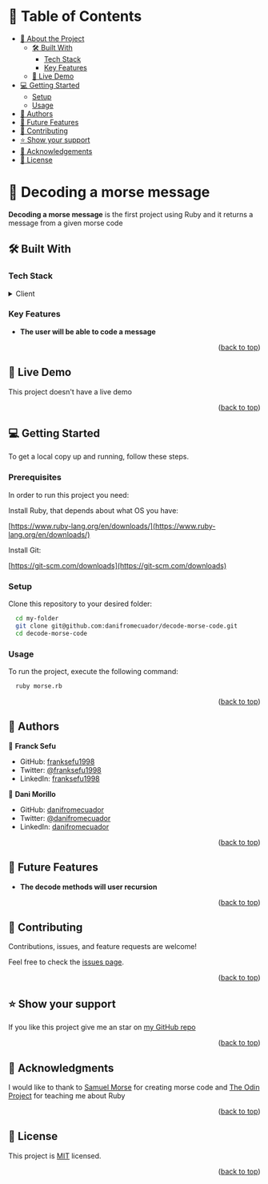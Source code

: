 <a name="readme-top"></a>

# 📗 Table of Contents

- [📖 About the Project](#about-project)
  - [🛠 Built With](#built-with)
    - [Tech Stack](#tech-stack)
    - [Key Features](#key-features)
  - [🚀 Live Demo](#live-demo)
- [💻 Getting Started](#getting-started)
  - [Setup](#setup)
  - [Usage](#usage)
- [👥 Authors](#authors)
- [🔭 Future Features](#future-features)
- [🤝 Contributing](#contributing)
- [⭐️ Show your support](#support)
- [🙏 Acknowledgements](#acknowledgements)
- [📝 License](#license)


# 📖 Decoding a morse message <a name="about-project"></a>

**Decoding a morse message** is the first project using Ruby and it returns a message from a given morse code
## 🛠 Built With <a name="built-with"></a>

### Tech Stack <a name="tech-stack"></a>
<details>
  <summary>Client</summary>
  <ul>
    <li><a href="https://www.ruby-lang.org/en/">Ruby</a></li>
  </ul>
</details>


### Key Features <a name="key-features"></a>

- **The user will be able to code a message**

<p align="right">(<a href="#readme-top">back to top</a>)</p>


## 🚀 Live Demo <a name="live-demo"></a>

This project doesn't have a live demo

<p align="right">(<a href="#readme-top">back to top</a>)</p>


## 💻 Getting Started <a name="getting-started"></a>

To get a local copy up and running, follow these steps.

### Prerequisites

In order to run this project you need:


Install Ruby, that depends about what OS you have:

[https://www.ruby-lang.org/en/downloads/](https://www.ruby-lang.org/en/downloads/)

Install Git:

[https://git-scm.com/downloads](https://git-scm.com/downloads)
### Setup

Clone this repository to your desired folder:

```sh
  cd my-folder
  git clone git@github.com:danifromecuador/decode-morse-code.git
  cd decode-morse-code
```


### Usage

To run the project, execute the following command:

```sh
  ruby morse.rb
```

<p align="right">(<a href="#readme-top">back to top</a>)</p>


## 👥 Authors <a name="authors"></a>

👤 **Franck Sefu**
- GitHub: [franksefu1998](https://github.com/francksefu)
- Twitter: [@franksefu1998](https://twitter.com/franck_sefu)
- LinkedIn: [franksefu1998](https://www.linkedin.com/in/franck-sefu-884705254/)

👤 **Dani Morillo**

- GitHub: [danifromecuador](https://github.com/danifromecuador)
- Twitter: [@danifromecuador](https://twitter.com/danifromecuador)
- LinkedIn: [danifromecuador](https://www.linkedin.com/in/danifromecuador)


<p align="right">(<a href="#readme-top">back to top</a>)</p>


## 🔭 Future Features <a name="future-features"></a>


- **The decode methods will user recursion**

<p align="right">(<a href="#readme-top">back to top</a>)</p>


## 🤝 Contributing <a name="contributing"></a>

Contributions, issues, and feature requests are welcome!

Feel free to check the [issues page](https://github.com/danifromecuador/decode-morse-code/issues).

<p align="right">(<a href="#readme-top">back to top</a>)</p>


## ⭐️ Show your support <a name="support"></a>

If you like this project give me an star on [my GitHub repo](https://github.com/danifromecuador/decode-morse-code)

<p align="right">(<a href="#readme-top">back to top</a>)</p>


## 🙏 Acknowledgments <a name="acknowledgements"></a>

I would like to thank to [Samuel Morse](https://en.wikipedia.org/wiki/Samuel_Morse) for creating morse code and [The Odin Project](https://www.theodinproject.com/paths/full-stack-ruby-on-rails/courses/ruby) for teaching me about Ruby

<p align="right">(<a href="#readme-top">back to top</a>)</p>

## 📝 License <a name="license"></a>

This project is [MIT](./LICENSE) licensed.

<p align="right">(<a href="#readme-top">back to top</a>)</p>